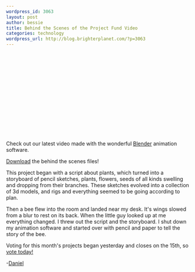 ```yaml
--- 
wordpress_id: 3063
layout: post
author: bessie
title: Behind the Scenes of the Project Fund Video
categories: technology
wordpress_url: http://blog.brighterplanet.com/?p=3063
---
```

<object width="400" height="225"><param name="allowfullscreen" value="true" /><param name="allowscriptaccess" value="always" /><param name="movie" value="http://vimeo.com/moogaloop.swf?clip_id=7327532&amp;server=vimeo.com&amp;show_title=0&amp;show_byline=0&amp;show_portrait=0&amp;color=00A850&amp;fullscreen=1" /><embed src="http://vimeo.com/moogaloop.swf?clip_id=7327532&amp;server=vimeo.com&amp;show_title=0&amp;show_byline=0&amp;show_portrait=0&amp;color=00A850&amp;fullscreen=1" type="application/x-shockwave-flash" allowfullscreen="true" allowscriptaccess="always" width="400" height="225"></embed></object>

Check out our latest video made with the wonderful <a href="http://www.blender.org/">Blender</a> animation software.

<a href="http://blog.brighterplanet.com/wp-content/themes/bp/assets/brighter_planet_project_fund.zip">Download</a> the behind the scenes files!

This project began with a script about plants, which turned into a storyboard of pencil sketches, plants, flowers, seeds of all kinds swelling and dropping from their branches.  These sketches evolved into a collection of 3d models, and rigs and everything seemed to be going according to plan.

Then a bee flew into the room and landed near my desk.  It's wings slowed from a blur to rest on its back.  When the little guy looked up at me everything changed.  I threw out the script and the storyboard.  I shut down my animation software and started over with pencil and paper to tell the story of the bee.

Voting for this month's projects began yesterday and closes on the 15th, so <a href="http://brighterplanet.com/project_fund_projects">vote today!</a>

-<a href="http://brighterplanet.com/users/daniel">Daniel</a>
